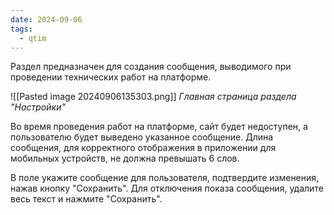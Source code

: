 ```yaml
---
date: 2024-09-06
tags:
  - qtim
---
```

Раздел предназначен для создания сообщения, выводимого при проведении технических работ на платформе.

![[Pasted image 20240906135303.png]]
*Главная страница раздела "Настройки"*

Во время проведения работ на платформе, сайт будет недоступен, а пользователю будет выведено указанное сообщение. Длина сообщения, для корректного отображения в приложении для мобильных устройств, не должна превышать 6 слов.

В поле укажите сообщение для пользователя, подтвердите изменения, нажав кнопку "Сохранить". Для отключения показа сообщения, удалите весь текст и нажмите "Сохранить".

